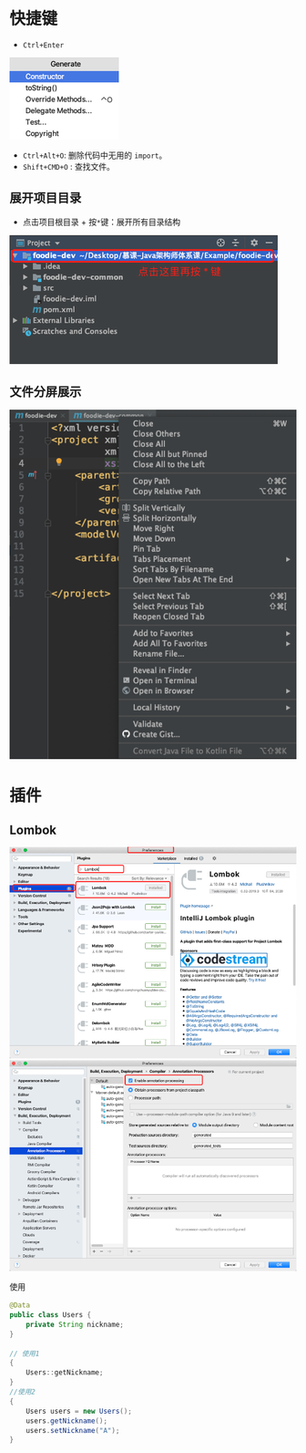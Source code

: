 # 快捷键

* `Ctrl+Enter`

<img src="/assets/images/useage/11.png">

* `Ctrl+Alt+O`: 删除代码中无用的 `import`。
* `Shift+CMD+O` : 查找文件。

## 展开项目目录

* 点击项目根目录 + 按`*`键：展开所有目录结构

<img src="/assets/images/classOne/04.png">

## 文件分屏展示

<img src="/assets/images/classOne/05.png">

# 插件 

## Lombok

<img src="/assets/images/useage/12.png">

<img src="/assets/images/useage/13.png">

使用

```java
@Data
public class Users {
    private String nickname;
}

// 使用1
{
	Users::getNickname;
}
//使用2
{
	Users users = new Users();
    users.getNickname();
    users.setNickname("A");
}
```